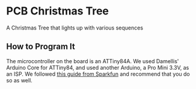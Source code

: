 # PCB Christmas Tree
A Christmas Tree that lights up with various sequences

## How to Program It
The microcontroller on the board is an ATTiny84A. We used Damellis' Arduino Core for ATTiny84, and used another Arduino, a Pro Mini 3.3V, as an ISP. We followed [this guide from Sparkfun](https://www.sparkfun.com/news/2237) and recommend that you do so as well. 
